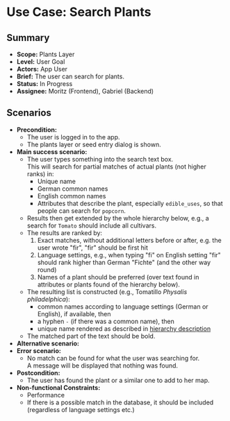 # Use Case: Search Plants

## Summary

- **Scope:** Plants Layer
- **Level:** User Goal
- **Actors:** App User
- **Brief:** The user can search for plants.
- **Status:** In Progress
- **Assignee:** Moritz (Frontend), Gabriel (Backend)

## Scenarios

- **Precondition:**
  - The user is logged in to the app.
  - The plants layer or seed entry dialog is shown.
- **Main success scenario:**
  - The user types something into the search text box.  
    This will search for partial matches of actual plants (not higher ranks) in:
    - Unique name
    - German common names
    - English common names
    - Attributes that describe the plant, especially `edible_uses`, so that people can search for `popcorn`.
  - Results then get extended by the whole hierarchy below, e.g., a search for `Tomato` should include all cultivars.
  - The results are ranked by:
    1. Exact matches, without additional letters before or after, e.g. the user wrote "fir", "fir" should be first hit
    2. Language settings, e.g., when typing "fi" on English setting "fir" should rank higher than German "Fichte"
       (and the other way round)
    3. Names of a plant should be preferred (over text found in attributes or plants found of the hierarchy below).
  - The resulting list is constructed (e.g., Tomatillo _Physalis philadelphica_):
    - common names according to language settings (German or English), if available, then
    - a hyphen `-` (if there was a common name), then
    - unique name rendered as described in [hierarchy description](../../database/hierarchy.md)
  - The matched part of the text should be bold.
- **Alternative scenario:**
- **Error scenario:**
  - No match can be found for what the user was searching for.  
    A message will be displayed that nothing was found.
- **Postcondition:**
  - The user has found the plant or a similar one to add to her map.
- **Non-functional Constraints:**
  - Performance
  - If there is a possible match in the database, it should be included (regardless of language settings etc.)
